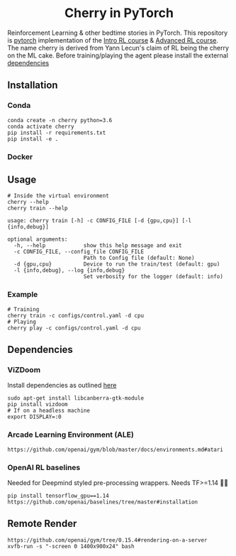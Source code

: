 <h1 align='center'>Cherry in PyTorch</h1>

Reinforcement Learning &amp; other bedtime stories in PyTorch. This repository is [pytorch](https://pytorch.org) implementation of the [Intro RL course](https://github.com/simoninithomas/Deep_reinforcement_learning_Course) & [Advanced RL course](https://github.com/dennybritz/reinforcement-learning). The name cherry is derived from Yann Lecun's claim of RL being the cherry on the ML cake. Before training/playing the agent please install the external [dependencies](https://github.com/moabitcoin/cherry-pytorch#dependencies)

## Installation
### Conda
```
conda create -n cherry python=3.6
conda activate cherry
pip install -r requirements.txt
pip install -e .
```
### Docker

## Usage
```
# Inside the virtual environment
cherry --help
cherry train --help
```
```
usage: cherry train [-h] -c CONFIG_FILE [-d {gpu,cpu}] [-l {info,debug}]

optional arguments:
  -h, --help            show this help message and exit
  -c CONFIG_FILE, --config_file CONFIG_FILE
                        Path to Config file (default: None)
  -d {gpu,cpu}          Device to run the train/test (default: gpu)
  -l {info,debug}, --log {info,debug}
                        Set verbosity for the logger (default: info)
```
### Example
```
# Training
cherry train -c configs/control.yaml -d cpu
# Playing
cherry play -c configs/control.yaml -d cpu
```

## Dependencies
### ViZDoom
Install dependencies as outlined [here](https://github.com/mwydmuch/ViZDoom/blob/master/doc/Building.md#linux_deps)
```
sudo apt-get install libcanberra-gtk-module
pip install vizdoom
# If on a headless machine
export DISPLAY=:0
```

### Arcade Learning Environment (ALE)
```
https://github.com/openai/gym/blob/master/docs/environments.md#atari
```

### OpenAI RL baselines
Needed for Deepmind styled pre-processing wrappers. Needs TF>=1.14 :woman_facepalming:
```
pip install tensorflow_gpu==1.14
https://github.com/openai/baselines/tree/master#installation
```

## Remote Render
```
https://github.com/openai/gym/tree/0.15.4#rendering-on-a-server
xvfb-run -s "-screen 0 1400x900x24" bash
```
